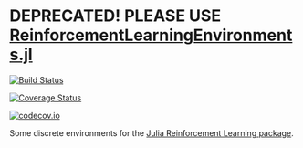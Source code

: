 # DEPRECATED! PLEASE USE [ReinforcementLearningEnvironments.jl](https://github.com/JuliaReinforcementLearning/ReinforcementLearningEnvironments.jl)

[![Build Status](https://travis-ci.com/JuliaReinforcementLearning/ReinforcementLearningEnvironmentDiscrete.jl.svg?branch=master)](https://travis-ci.com/JuliaReinforcementLearning/ReinforcementLearningEnvironmentDiscrete.jl)

[![Coverage Status](https://coveralls.io/repos/JuliaReinforcementLearning/ReinforcementLearningEnvironmentDiscrete.jl/badge.svg?branch=master&service=github)](https://coveralls.io/github/JuliaReinforcementLearning/ReinforcementLearningEnvironmentDiscrete.jl?branch=master)

[![codecov.io](http://codecov.io/github/JuliaReinforcementLearning/ReinforcementLearningEnvironmentDiscrete.jl/coverage.svg?branch=master)](http://codecov.io/github/JuliaReinforcementLearning/ReinforcementLearningEnvironmentDiscrete.jl?branch=master)


Some discrete environments for the [Julia Reinforcement Learning package](https://github.com/JuliaReinforcementLearning/ReinforcementLearning.jl).


